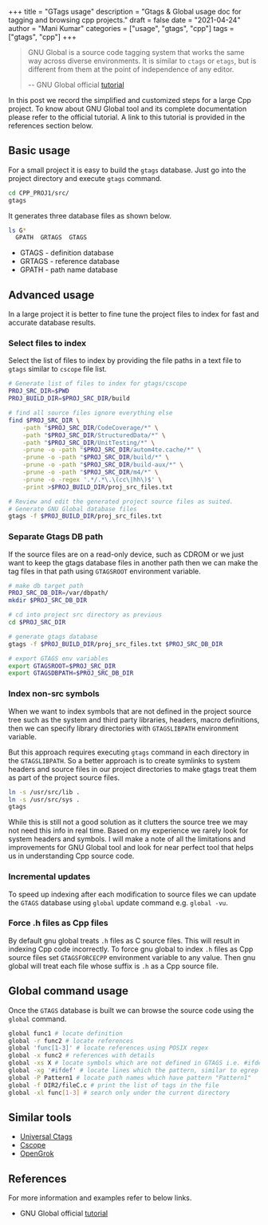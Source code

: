 +++
title = "GTags usage"
description = "Gtags & Global usage doc for tagging and browsing cpp projects."
draft = false
date = "2021-04-24"
author = "Mani Kumar"
categories = ["usage", "gtags", "cpp"]
tags = ["gtags", "cpp"]
+++

> GNU Global is a source code tagging system that works the same way across
> diverse environments. It is similar to `ctags` or `etags`, but is different
> from them at the point of independence of any editor.
>
> -- GNU Global official [tutorial][li_1]

In this post we record the simplified and customized steps for a large Cpp
project. To know about GNU Global tool and its complete documentation please
refer to the official tutorial. A link to this tutorial is provided in the
references section below.

Basic usage
-----------

For a small project it is easy to build the `gtags` database. Just go into
the project directory and execute `gtags` command.

```sh
cd CPP_PROJ1/src/
gtags
```

It generates three database files as shown below.

```sh
ls G*
  GPATH  GRTAGS  GTAGS
```

* GTAGS - definition database
* GRTAGS - reference database
* GPATH - path name database

Advanced usage
--------------

In a large project it is better to fine tune the project files to index for
fast and accurate database results.

### Select files to index

Select the list of files to index by providing the file paths in a text file
to `gtags` similar to `cscope` file list.

```sh
# Generate list of files to index for gtags/cscope
PROJ_SRC_DIR=$PWD
PROJ_BUILD_DIR=$PROJ_SRC_DIR/build

# find all source files ignore everything else
find $PROJ_SRC_DIR \
    -path "$PROJ_SRC_DIR/CodeCoverage/*" \
    -path "$PROJ_SRC_DIR/StructuredData/*" \
    -path "$PROJ_SRC_DIR/UnitTesting/*" \
    -prune -o -path "$PROJ_SRC_DIR/autom4te.cache/*" \
    -prune -o -path "$PROJ_SRC_DIR/build/*" \
    -prune -o -path "$PROJ_SRC_DIR/build-aux/*" \
    -prune -o -path "$PROJ_SRC_DIR/m4/*" \
    -prune -o -regex '.*/.*\.\(cc\|hh\)$' \
    -print >$PROJ_BUILD_DIR/proj_src_files.txt

# Review and edit the generated project source files as suited.
# Generate GNU Global database files
gtags -f $PROJ_BUILD_DIR/proj_src_files.txt
```

### Separate Gtags DB path

If the source files are on a read-only device, such as CDROM or we just want
to keep the gtags database files in another path then we can make the tag
files in that path using `GTAGSROOT` environment variable.

```sh
# make db target path
PROJ_SRC_DB_DIR=/var/dbpath/
mkdir $PROJ_SRC_DB_DIR

# cd into project src directory as previous
cd $PROJ_SRC_DIR

# generate gtags database
gtags -f $PROJ_BUILD_DIR/proj_src_files.txt $PROJ_SRC_DB_DIR

# export GTAGS env variables
export GTAGSROOT=$PROJ_SRC_DIR
export GTAGSDBPATH=$PROJ_SRC_DB_DIR
```

### Index non-src symbols

When we want to index symbols that are not defined in the project source tree
such as the system and third party libraries, headers, macro definitions, then
we can specify library directories with `GTAGSLIBPATH` environment variable.

But this approach requires executing `gtags` command in each directory in the
`GTAGSLIBPATH`. So a better approach is to create symlinks to system
headers and source files in our project directories to make gtags treat them
as part of the project source files.

```sh
ln -s /usr/src/lib .
ln -s /usr/src/sys .
gtags
```

While this is still not a good solution as it clutters the source tree we may
not need this info in real time. Based on my experience we rarely look for
system headers and symbols. I will make a note of all the limitations and
improvements for GNU Global tool and look for near perfect tool that helps us
in understanding Cpp source code.

### Incremental updates

To speed up indexing after each modification to source files we can update the
`GTAGS` database using `global` update command e.g. `global -vu`.

### Force .h files as Cpp files

By default gnu global treats `.h` files as C source files. This will result in
indexing Cpp code incorrectly. To force gnu global to index `.h` files as
Cpp source files set `GTAGSFORCECPP` environment variable to any value. Then
gnu global will treat each file whose suffix is `.h` as a Cpp source file.

Global command usage
--------------------

Once the `GTAGS` database is built we can browse the source code using the
`global` command.

```sh
global func1 # locate definition
global -r func2 # locate references
global 'func[1-3]' # locate references using POSIX regex
global -x func2 # references with details
global -xs X # locate symbols which are not defined in GTAGS i.e. #ifdef X
global -xg '#ifdef' # locate lines which the pattern, similar to egrep
global -P Pattern1 # locate path names which have pattern "Pattern1"
global -f DIR2/fileC.c # print the list of tags in the file
global -xl func[1-3] # search only under the current directory
```

Similar tools
-------------

* [Universal Ctags][2]
* [Cscope][3]
* [OpenGrok][4]

References
----------

For more information and examples refer to below links.

* GNU Global official [tutorial][li_1]

[li_1]: https://www.gnu.org/software/global/globaldoc_toc.html
[2]: https://ctags.io/
[3]: https://cscope.sourceforge.net/
[4]: https://oracle.github.io/opengrok/
